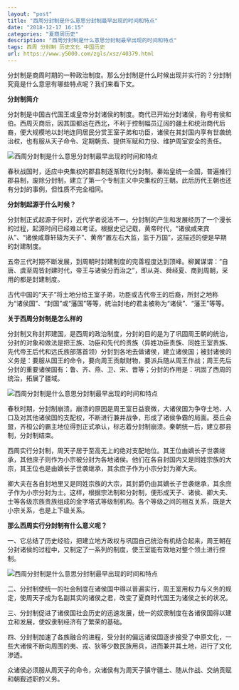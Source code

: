 ```yaml
---
layout: "post"
title: "西周分封制是什么意思分封制最早出现的时间和特点"
date: "2018-12-17 16:15"
categories: "夏商周历史"
description: "西周分封制是什么意思分封制最早出现的时间和特点"
tags: 西周 分封制 历史文化 中国历史
url: https://www.y5000.com/zgls/xsz/40379.html
---
```






分封制是商周时期的一种政治制度。那么分封制是什么时候出现并实行的？分封制究竟是什么意思有哪些特点呢？我们来看下文。

 **分封制简介**

分封制是中国古代国王或皇帝分封诸侯的制度。商代已开始分封诸侯，称号有侯和伯。西周灭商后，因其国都远在西北，不利于控制幅员辽阔的疆土和统治商代后裔，便大规模地以封地连同居民分赏王室子弟和功臣，诸侯在其封国内享有世袭统治权，也有服从天子命令、定期朝贡、提供军赋和力役、维护周室安全的责任。

![西周分封制是什么意思分封制最早出现的时间和特点](https://img.y5000.com/uploads/allimg/190119/fe5d0d020b1a597d1ac30ee301a00278.jpg)

春秋战国时，适应中央集权的郡县制逐渐取代分封制。秦始皇统一全国，普遍推行郡县制，废除分封制，建立了第一个专制主义中央集权的王朝。此后历代王朝也还有分封的事例，但性质不完全相同。

 **分封制起源于什么时候？**

分封制正式起源于何时，近代学者说法不一。分封制的产生和发展经历了一个漫长的过程，起源时间已经难以考证。根据史记记载，黄帝时代，“诸侯咸来宾从”、“诸侯咸尊轩辕为天子”、黄帝“置左右大监，监于万国”，这描述的便是早期的封建制度。

五帝三代时期不断发展，到周朝时封建制度的完善程度达到顶峰。柳翼谋谓：“自唐、虞至周皆封建时代，帝王与诸侯分而治之”，即从尧、舜经夏、商到周朝，采用的都是封建制度。

古代中国的“天子”将土地分给王室子弟，功臣或古代帝王的后裔，所封之地称为“诸侯国”、“封国”或“藩国”等等，统治封地的君主被称为“诸侯”、“藩王”等等。

 **关于西周分封制是怎么样的**  

分封制又称封邦建国，是西周的政治制度，分封的目的是为了巩固周王朝的统治，分封的对象和做法是把王族、功臣和先代的贵族（异姓功臣贵族、同姓王室贵族、先代帝王后代和远氏族部落首领）分封到各地去做诸侯，建立诸侯国；被封诸侯的义务是：要服从国王的命令，要向周王贡献财物，要派兵随从周王作战；周王先后分封的重要诸侯国有：鲁、齐、燕、卫、宋、晋等；分封的作用是：巩固了西周的统治，拓展了疆域。

![西周分封制是什么意思分封制最早出现的时间和特点](https://img.y5000.com/uploads/allimg/190119/12dcd63fed027cadf5890c910a512bef.jpg)

春秋时期，分封制崩溃。崩溃的原因是周王室日益衰微，大诸侯国为争夺土地、人口及对其他诸侯国的支配权，不断进行兼并战争，形成了诸侯争霸的局面。葵丘会盟，齐桓公的霸主地位得到正式承认，标志着分封制崩溃。秦朝统一后，建立郡县制，分封制结束。

西周实行分封制，周天子居于至高无上的绝对支配地位。其王位由嫡长子世袭继承，其他庶子则作为小宗被分封为各地诸侯。他们在各自封国内又是同姓宗族的大宗，其王位也是由嫡长子世袭继承，其余庶子作为小宗分封为卿大夫。

卿大夫在各自封地里又是同姓宗族的大宗，其封爵仍由其嫡长子世袭继承，其余庶子作为小宗分封为士。这样，根据宗法制和分封制，便形成天子、诸侯、卿大夫、士等各级宗族贵族组成的金字塔式等级制机构。各个等级之间的相互关系，既是大小宗关系，也是上下级关系。

 **那么西周实行分封制有什么意义呢？**

一、它总结了历史经验，把建立地方政权与巩固自己统治有机结合起来，周王朝在分封诸侯的过程中，又制定了一系列的制度，使王室能有效地对整个领土进行控制。

![西周分封制是什么意思分封制最早出现的时间和特点](https://img.y5000.com/uploads/allimg/190119/f36d124456c2e2493f01c478b517d2a1.jpg)

二、分封制使统一的社会制度在诸侯国中得以普遍实行，周王室用权力与义务的规定，使周天子成为名副其实的诸侯之君，改变了夏商时代国王为诸侯之长的状况。

三、分封制促进了诸侯国社会历史的迅速发展，统一的奴隶制度在各诸侯国得以建立和发展，使奴隶制经济有了繁荣的基础。

四、分封制加速了各族融合的进程，受分封的偏远诸侯国逐步接受了中原文化，一些大诸侯不断向周围的夷、戎、狄等少数民族用兵，进而兼并其土地，进行了文化渗透。

众诸侯必须服从周天子的命令，众诸侯有为周天子镇守疆土、随从作战、交纳贡赋和朝觐述职的义务。
